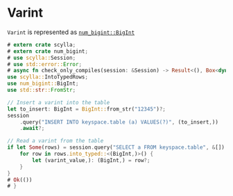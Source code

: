 # Varint
`Varint` is represented as [`num_bigint::BigInt`](https://docs.rs/num-bigint/0.4.0/num_bigint/struct.BigInt.html)

```rust
# extern crate scylla;
# extern crate num_bigint;
# use scylla::Session;
# use std::error::Error;
# async fn check_only_compiles(session: &Session) -> Result<(), Box<dyn Error>> {
use scylla::IntoTypedRows;
use num_bigint::BigInt;
use std::str::FromStr;

// Insert a varint into the table
let to_insert: BigInt = BigInt::from_str("12345")?;
session
    .query("INSERT INTO keyspace.table (a) VALUES(?)", (to_insert,))
    .await?;

// Read a varint from the table
if let Some(rows) = session.query("SELECT a FROM keyspace.table", &[]).await? {
    for row in rows.into_typed::<(BigInt,)>() {
        let (varint_value,): (BigInt,) = row?;
    }
}
# Ok(())
# }
```